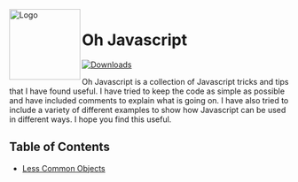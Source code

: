 <img width="128px" src="https://i.postimg.cc/FzDfsP1g/js.jpg" alt="Logo" align="left" />

# Oh Javascript

[![Downloads](https://img.shields.io/github/last-commit/PCDSandwichMan/Oh-Javascript)](https://github.com/PCDSandwichMan/Oh-Javascript/commits/main)

Oh Javascript is a collection of Javascript tricks and tips that I have found useful. I have tried to keep the code as simple as possible and have included comments to explain what is going on. I have also tried to include a variety of different examples to show how Javascript can be used in different ways. I hope you find this useful.

## Table of Contents

- [Less Common Objects](less-common-objects.md)
